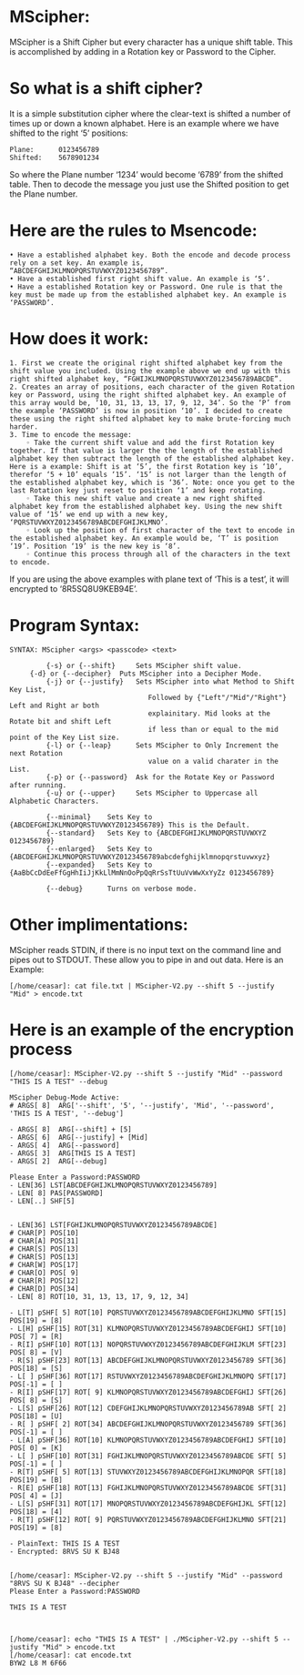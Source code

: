 # MScipher: 
MScipher is a Shift Cipher but every character has a unique shift table. This is accomplished by adding in a Rotation key or Password to the Cipher.

# So what is a shift cipher? 
It is a simple substitution cipher where the clear-text is shifted a number of times up or down a known alphabet. Here is an example where we have shifted to the right ‘5’ positions:
```
Plane:	    0123456789
Shifted:    5678901234
```

So where the Plane number ‘1234’ would become ‘6789’ from the shifted table. Then to decode the message you just use the Shifted position to get the Plane number. 

# Here are the rules to Msencode:
    • Have a established alphabet key. Both the encode and decode process rely on a set key. An example is, “ABCDEFGHIJKLMNOPQRSTUVWXYZ0123456789”.
    • Have a established first right shift value. An example is ‘5’.
    • Have a established Rotation key or Password. One rule is that the key must be made up from the established alphabet key. An example is ‘PASSWORD’.

# How does it work:
    1. First we create the original right shifted alphabet key from the shift value you included. Using the example above we end up with this right shifted alphabet key, “FGHIJKLMNOPQRSTUVWXYZ0123456789ABCDE”.
    2. Creates an array of positions, each character of the given Rotation key or Password, using the right shifted alphabet key. An example of this array would be, ‘10, 31, 13, 13, 17, 9, 12, 34’. So the ‘P’ from the example ‘PASSWORD’ is now in position ‘10’. I decided to create these using the right shifted alphabet key to make brute-forcing much harder. 
    3. Time to encode the message:
        ◦ Take the current shift value and add the first Rotation key together. If that value is larger the the length of the established alphabet key then subtract the length of the established alphabet key. Here is a example: Shift is at ‘5’, the first Rotation key is ‘10’, therefor ‘5 + 10’ equals ‘15’. ‘15’ is not larger than the length of the established alphabet key, which is ‘36’. Note: once you get to the last Rotation key just reset to position ‘1’ and keep rotating. 
        ◦ Take this new shift value and create a new right shifted alphabet key from the established alphabet key. Using the new shift value of ‘15’ we end up with a new key, ‘PQRSTUVWXYZ0123456789ABCDEFGHIJKLMNO’.
        ◦ Look up the position of first character of the text to encode in the established alphabet key. An example would be, ‘T’ is position ‘19’. Position ‘19’ is the new key is ‘8’.
        ◦ Continue this process through all of the characters in the text to encode.

If you are using the above examples with plane text of ‘This is a test’, it will encrypted to ‘8R5SQ8U9KEB94E’.

# Program Syntax:
```
SYNTAX: MScipher <args> <passcode> <text>

         {-s} or {--shift}     Sets MScipher shift value.
	 {-d} or {--decipher}  Puts MScipher into a Decipher Mode.
         {-j} or {--justify}   Sets MScipher into what Method to Shift Key List,
                                  Followed by {"Left"/"Mid"/"Right"} Left and Right ar both 
                                  explainitary. Mid looks at the Rotate bit and shift Left
                                  if less than or equal to the mid point of the Key List size.
         {-l} or {--leap}      Sets MScipher to Only Increment the next Rotation 
                                  value on a valid charater in the List.
         {-p} or {--password}  Ask for the Rotate Key or Password after running.
         {-u} or {--upper}     Sets MScipher to Uppercase all Alphabetic Characters.

         {--minimal}    Sets Key to {ABCDEFGHIJKLMNOPQRSTUVWXYZ0123456789} This is the Default.
         {--standard}   Sets Key to {ABCDEFGHIJKLMNOPQRSTUVWXYZ 0123456789}
         {--enlarged}   Sets Key to {ABCDEFGHIJKLMNOPQRSTUVWXYZ0123456789abcdefghijklmnopqrstuvwxyz}
         {--expanded}   Sets Key to {AaBbCcDdEeFfGgHhIiJjKkLlMmNnOoPpQqRrSsTtUuVvWwXxYyZz 0123456789}

         {--debug}      Turns on verbose mode.
```

# Other implimentations:
MScipher reads STDIN, if there is no input text on the command line and pipes out to STDOUT. These allow you to 
pipe in and out data. Here is an Example:
```
[/home/ceasar]: cat file.txt | MScipher-V2.py --shift 5 --justify "Mid" > encode.txt
```


# Here is an example of the encryption process
```
[/home/ceasar]: MScipher-V2.py --shift 5 --justify "Mid" --password "THIS IS A TEST" --debug

MScipher Debug-Mode Active:
# ARGS[ 8]  ARG['--shift', '5', '--justify', 'Mid', '--password', 'THIS IS A TEST', '--debug']

- ARGS[ 8]  ARG[--shift] + [5]
- ARGS[ 6]  ARG[--justify] + [Mid]
- ARGS[ 4]  ARG[--password]
- ARGS[ 3]  ARG[THIS IS A TEST]
- ARGS[ 2]  ARG[--debug]

Please Enter a Password:PASSWORD
- LEN[36] LST[ABCDEFGHIJKLMNOPQRSTUVWXYZ0123456789]
- LEN[ 8] PAS[PASSWORD]
- LEN[..] SHF[5]


- LEN[36] LST[FGHIJKLMNOPQRSTUVWXYZ0123456789ABCDE]
# CHAR[P] POS[10]
# CHAR[A] POS[31]
# CHAR[S] POS[13]
# CHAR[S] POS[13]
# CHAR[W] POS[17]
# CHAR[O] POS[ 9]
# CHAR[R] POS[12]
# CHAR[D] POS[34]
- LEN[ 8] ROT[10, 31, 13, 13, 17, 9, 12, 34]

- L[T] pSHF[ 5] ROT[10] PQRSTUVWXYZ0123456789ABCDEFGHIJKLMNO SFT[15] POS[19] = [8]
- L[H] pSHF[15] ROT[31] KLMNOPQRSTUVWXYZ0123456789ABCDEFGHIJ SFT[10] POS[ 7] = [R]
- R[I] pSHF[10] ROT[13] NOPQRSTUVWXYZ0123456789ABCDEFGHIJKLM SFT[23] POS[ 8] = [V]
- R[S] pSHF[23] ROT[13] ABCDEFGHIJKLMNOPQRSTUVWXYZ0123456789 SFT[36] POS[18] = [S]
- L[ ] pSHF[36] ROT[17] RSTUVWXYZ0123456789ABCDEFGHIJKLMNOPQ SFT[17] POS[-1] = [ ]
- R[I] pSHF[17] ROT[ 9] KLMNOPQRSTUVWXYZ0123456789ABCDEFGHIJ SFT[26] POS[ 8] = [S]
- L[S] pSHF[26] ROT[12] CDEFGHIJKLMNOPQRSTUVWXYZ0123456789AB SFT[ 2] POS[18] = [U]
- R[ ] pSHF[ 2] ROT[34] ABCDEFGHIJKLMNOPQRSTUVWXYZ0123456789 SFT[36] POS[-1] = [ ]
- L[A] pSHF[36] ROT[10] KLMNOPQRSTUVWXYZ0123456789ABCDEFGHIJ SFT[10] POS[ 0] = [K]
- L[ ] pSHF[10] ROT[31] FGHIJKLMNOPQRSTUVWXYZ0123456789ABCDE SFT[ 5] POS[-1] = [ ]
- R[T] pSHF[ 5] ROT[13] STUVWXYZ0123456789ABCDEFGHIJKLMNOPQR SFT[18] POS[19] = [B]
- R[E] pSHF[18] ROT[13] FGHIJKLMNOPQRSTUVWXYZ0123456789ABCDE SFT[31] POS[ 4] = [J]
- L[S] pSHF[31] ROT[17] MNOPQRSTUVWXYZ0123456789ABCDEFGHIJKL SFT[12] POS[18] = [4]
- R[T] pSHF[12] ROT[ 9] PQRSTUVWXYZ0123456789ABCDEFGHIJKLMNO SFT[21] POS[19] = [8]
 
- PlainText: THIS IS A TEST
- Encrypted: 8RVS SU K BJ48


[/home/ceasar]: MScipher-V2.py --shift 5 --justify "Mid" --password "8RVS SU K BJ48" --decipher 
Please Enter a Password:PASSWORD

THIS IS A TEST 



[/home/ceasar]: echo "THIS IS A TEST" | ./MScipher-V2.py --shift 5 --justify "Mid" > encode.txt
[/home/ceasar]: cat encode.txt 
BYW2 L8 M 6F66

```



